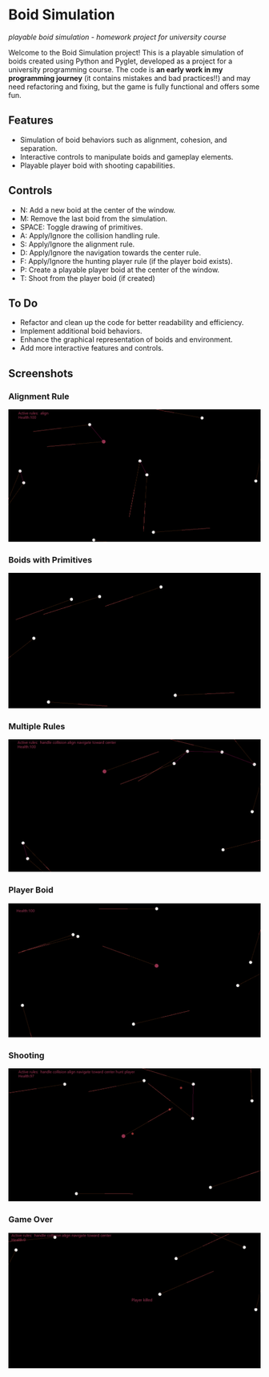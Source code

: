 # Boid Simulation 
*playable boid simulation - homework project for university course*

Welcome to the Boid Simulation project! This is a playable simulation of boids created using Python and Pyglet, developed as a project for a university programming course. The code is <strong>an early work in my programming journey</strong> (it contains mistakes and bad practices!!) and may need refactoring and fixing, but the game is fully functional and offers some fun.

## Features
- Simulation of boid behaviors such as alignment, cohesion, and separation.
- Interactive controls to manipulate boids and gameplay elements.
- Playable player boid with shooting capabilities.

## Controls

- N: Add a new boid at the center of the window.
- M: Remove the last boid from the simulation.
- SPACE: Toggle drawing of primitives.
- A: Apply/Ignore the collision handling rule.
- S: Apply/Ignore the alignment rule.
- D: Apply/Ignore the navigation towards the center rule.
- F: Apply/Ignore the hunting player rule (if the player boid exists).
- P: Create a playable player boid at the center of the window.
- T: Shoot from the player boid (if created)

## To Do
- Refactor and clean up the code for better readability and efficiency.
- Implement additional boid behaviors.
- Enhance the graphical representation of boids and environment.
- Add more interactive features and controls.

## Screenshots

### Alignment Rule
![Alignment Rule](https://github.com/JakubCiesko/boid-homework/raw/doc-assets/screenshots/align.png)

### Boids with Primitives
![Boids with Primitives](https://github.com/JakubCiesko/boid-homework/raw/doc-assets/screenshots/boids_with_primitives.png)

### Multiple Rules
![Multiple Rules](https://github.com/JakubCiesko/boid-homework/raw/doc-assets/screenshots/multiple_rules.png)

### Player Boid
![Player Boid](https://github.com/JakubCiesko/boid-homework/raw/doc-assets/screenshots/player_boid.png)

### Shooting
![Shooting](https://github.com/JakubCiesko/boid-homework/raw/doc-assets/screenshots/shooting.png)

### Game Over
![Game Over](https://github.com/JakubCiesko/boid-homework/raw/doc-assets/screenshots/game_over.png)

